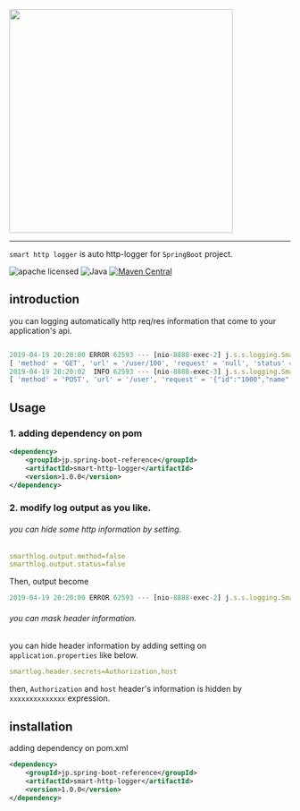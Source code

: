 <img src="https://i.imgur.com/Uh6137h.png" width="400"/>

----

`smart http logger` is auto http-logger for `SpringBoot` project.

![apache licensed](https://img.shields.io/badge/License-Apache_2.0-d94c32.svg)
![Java](https://img.shields.io/badge/Language-Java-f88909.svg)
[![Maven Central](https://maven-badges.herokuapp.com/maven-central/jp.spring-boot-reference/smart-http-logger/badge.svg)](https://maven-badges.herokuapp.com/maven-central/jp.spring-boot-reference/smart-http-logger)



## introduction

you can logging automatically http req/res information that come to your application's api.

```javaScript

2019-04-19 20:20:00 ERROR 62593 --- [nio-8888-exec-2] j.s.s.logging.SmartHttpLogger            :
[ 'method' = 'GET', 'url' = '/user/100', 'request' = 'null', 'status' = '401', 'response' = '{"status":401,"message":"authorization exception"}', 'time' = '82ms' ]
2019-04-19 20:20:02  INFO 62593 --- [nio-8888-exec-3] j.s.s.logging.SmartHttpLogger            : 
[ 'method' = 'POST', 'url' = '/user', 'request' = '{"id":"1000","name":"kc","score":100}', 'status' = '200', 'response' = '{"id":"1000","name":"kc","score":100}', 'time' = '35ms' ]

```

## Usage

### 1. adding dependency on pom

```xml
<dependency>
	<groupId>jp.spring-boot-reference</groupId>
	<artifactId>smart-http-logger</artifactId>
	<version>1.0.0</version>
</dependency>

```

### 2. modify log output as you like. 

###### you can hide some http information by setting.

```yaml
smarthlog.output.method=false 
smarthlog.output.status=false
```

Then, output become 

```javaScript
2019-04-19 20:20:00 ERROR 62593 --- [nio-8888-exec-2] j.s.s.logging.SmartHttpLogger            : ['url' = '/user/100', 'request' = 'null', 'response' = '{"status":401,"message":"authorization exception"}', 'time' = '82ms' ]
```

###### you can mask header information.

you can hide header information by adding setting on `application.properties` like below.


```yaml
smartlog.header.secrets=Authorization,host
```

then, `Authorization` and `host` header's information is hidden by `xxxxxxxxxxxxxx` expression.


## installation

adding dependency on pom.xml

```xml
<dependency>
	<groupId>jp.spring-boot-reference</groupId>
	<artifactId>smart-http-logger</artifactId>
	<version>1.0.0</version>
</dependency>
```


